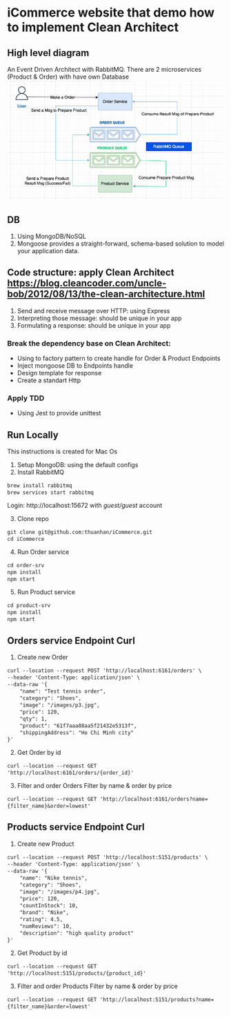 # iCommerce website that demo how to implement Clean Architect

## High level diagram
An Event Driven Architect with RabbitMQ. There are 2 microservices (Product & Order) with have own Database
![image info](./images/BuzHighLevelDiagram.png)

## DB
1. Using MongoDB/NoSQL
2. Mongoose provides a straight-forward, schema-based solution to model your application data.


## Code structure: apply Clean Architect https://blog.cleancoder.com/uncle-bob/2012/08/13/the-clean-architecture.html

1. Send and receive message over HTTP: using Express
2. Interpreting those message: should be unique in your app
3. Formulating a response: should be unique in your app

### Break the dependency base on Clean Architect: 
- Using to factory pattern to create handle for Order & Product Endpoints
- Inject mongoose DB to Endpoints handle
- Design template for response
- Create a standart Http

### Apply TDD
- Using Jest to provide unittest

## Run Locally
This instructions is created for Mac Os

1. Setup MongoDB: using the default configs
2. Install RabbitMQ
```
brew install rabbitmq
brew services start rabbitmq
```
Login: http://localhost:15672 with _guest/guest_ account

3. Clone repo
```
git clone git@github.com:thuanhan/iCommerce.git
cd iCommerce
```
4. Run Order service
```
cd order-srv
npm install
npm start
```
5. Run Product service
```
cd product-srv
npm install
npm start
```

## Orders service Endpoint Curl

1. Create new Order
```
curl --location --request POST 'http://localhost:6161/orders' \
--header 'Content-Type: application/json' \
--data-raw '{
    "name": "Test tennis order",
    "category": "Shoes",
    "image": "/images/p3.jpg",
    "price": 120,
    "qty": 1,
    "product": "61f7aaa88aa5f21432e5313f",
    "shippingAddress": "Ho Chi Minh city"
}'
```

2. Get Order by id
```
curl --location --request GET 'http://localhost:6161/orders/{order_id}'
```

3. Filter and order Orders
Filter by name & order by price
```
curl --location --request GET 'http://localhost:6161/orders?name={filter_name}&order=lowest'
```

## Products service Endpoint Curl

1. Create new Product
```
curl --location --request POST 'http://localhost:5151/products' \
--header 'Content-Type: application/json' \
--data-raw '{
    "name": "Nike tennis",
    "category": "Shoes",
    "image": "/images/p4.jpg",
    "price": 120,
    "countInStock": 10,
    "brand": "Nike",
    "rating": 4.5,
    "numReviews": 10,
    "description": "high quality product"
}'
```

2. Get Product by id
```
curl --location --request GET 'http://localhost:5151/products/{product_id}'
```

3. Filter and order Products
Filter by name & order by price
```
curl --location --request GET 'http://localhost:5151/products?name={filter_name}&order=lowest'
```